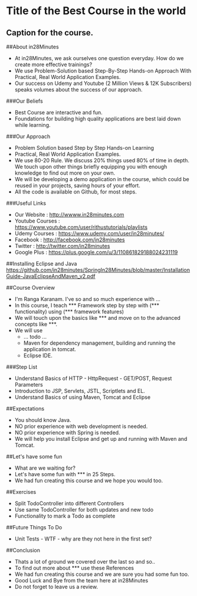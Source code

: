 # Title of the Best Course in the world
## Caption for the course.

##About in28Minutes
- At in28Minutes, we ask ourselves one question everyday. How do we create more effective trainings?
- We use Problem-Solution based Step-By-Step Hands-on Approach With Practical, Real World Application Examples. 
- Our success on Udemy and Youtube (2 Million Views & 12K Subscribers) speaks volumes about the success of our approach. 

###Our Beliefs
- Best Course are interactive and fun.
- Foundations for building high quality applications are best laid down while learning.

###Our Approach
- Problem Solution based Step by Step Hands-on Learning
- Practical, Real World Application Examples.
- We use 80-20 Rule. We discuss 20% things used 80% of time in depth. We touch upon other things briefly equipping you with enough knowledge to find out more on your own. 
- We will be developing a demo application in the course, which could be reused in your projects, saving hours of your effort.
- All the code is available on Github, for most steps.

###Useful Links
- Our Website : http://wwww.in28minutes.com
- Youtube Courses : https://www.youtube.com/user/rithustutorials/playlists
- Udemy Courses : https://www.udemy.com/user/in28minutes/
- Facebook : http://facebook.com/in28minutes
- Twitter : http://twitter.com/in28minutes
- Google Plus : https://plus.google.com/u/3/110861829188024231119

##Installing Eclipse and Java
https://github.com/in28minutes/SpringIn28Minutes/blob/master/InstallationGuide-JavaEclipseAndMaven_v2.pdf

##Course Overview
- I'm Ranga Karanam. I've so and so much experience with ...
- In this course, I teach *** Framework step by step with (*** functionality) using (*** framework features)
- We will touch upon the basics like *** and move on to the advanced concepts like ***.
- We will use 
  - ... todo ...
  - Maven for dependency management, building and running the application in tomcat.
  - Eclipse IDE.

###Step List
- Understand Basics of HTTP - HttpRequest - GET/POST, Request Parameters
- Introduction to JSP, Servlets, JSTL, Scriptlets and EL.
- Understand Basics of using Maven, Tomcat and Eclipse

##Expectations
- You should know Java. 
- NO prior experience with web development is needed.
- NO prior experience with Spring is needed.
- We will help you install Eclipse and get up and running with Maven and Tomcat.

##Let's have some fun
- What are we waiting for?
- Let's have some fun with *** in 25 Steps.
- We had fun creating this course and we hope you would too.

##Exercises
- Split TodoController into different Controllers
- Use same TodoController for both updates and new todo
- Functionality to mark a Todo as complete

##Future Things To Do
- Unit Tests - WTF - why are they not here in the first set?

##Conclusion
- Thats a lot of ground we covered over the last so and so..
- To find out more about *** use these References  
- We had fun creating this course and we are sure you had some fun too.
- Good Luck and Bye from the team here at in28Minutes
- Do not forget to leave us a review.